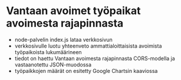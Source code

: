 # Vantaan avoimet työpaikat avoimesta rajapinnasta  
- node-palvelin index.js lataa verkkosivun
- verkkosivulle luotu yhteenveto ammattialoittaisista avoimista työpaikoista lukumäärineen
- tiedot on haettu Vantaan avoimesta rajapinnasta CORS-modella ja vastaanotettu JSON-muodossa
- työpaikkojen määrät on esitetty Google Chartsin kaaviossa